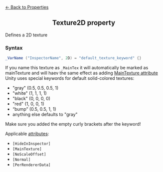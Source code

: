 [<- Back to Properties](./README.md)

<h2 align = "center">Texture2D property</h2>

Defines a 2D texture
### Syntax
```C#
_VarName ("InspectorName", 2D) = "default_texture_keyword" {}
```

If you name this texture as ```_MainTex``` it will automatically be marked as mainTexture and will haev the same effect as adding [MainTexture attribute](../Attributes/README.md)
Unity uses special keywords for default solid-colored textures:
- "gray" (0.5, 0.5, 0.5, 1)
- "white" (1, 1, 1, 1)
- "black" (0, 0, 0, 0)
- "red" (1, 0, 0, 1)
- “bump” (0.5, 0.5, 1, 1)
- anything else defaults to "gray"

Make sure you added the empty curly brackets after the keyword!

Applicable [attributes](../Attributes/README.md):

- ```[HideInInspector]```
- ```[MainTexture]```
- ```[NoScaleOffset]```
- ```[Normal]```
- ```[PerRendererData]```